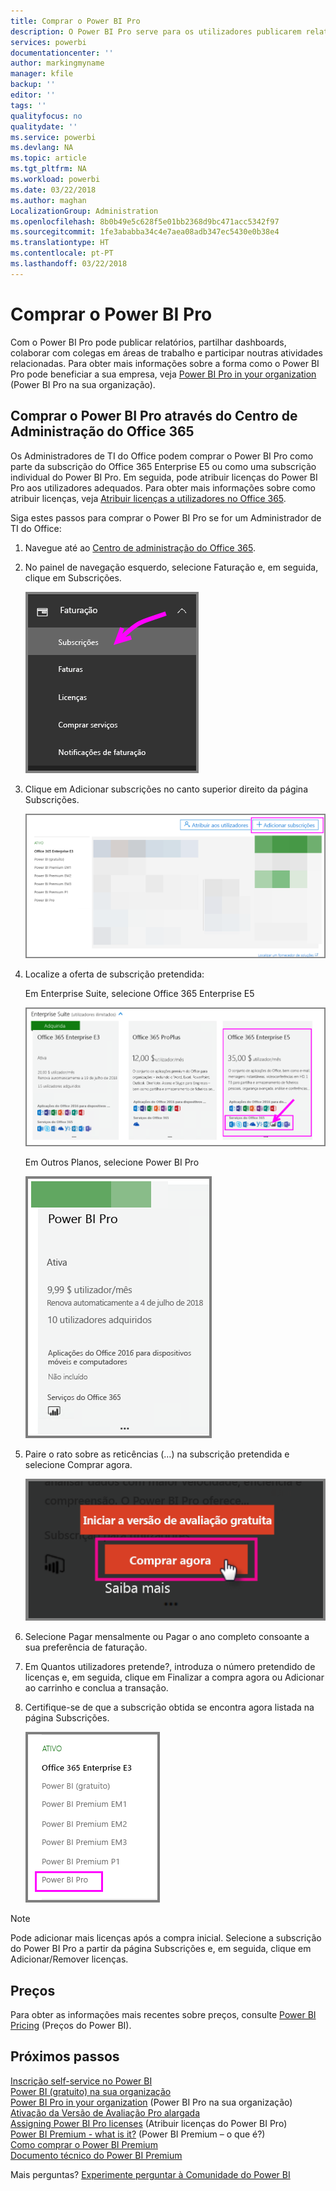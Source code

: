 ```yaml
---
title: Comprar o Power BI Pro
description: O Power BI Pro serve para os utilizadores publicarem relatórios, partilharem dashboards, colaborarem com colegas em áreas de trabalho e participarem noutras atividades relacionadas.
services: powerbi
documentationcenter: ''
author: markingmyname
manager: kfile
backup: ''
editor: ''
tags: ''
qualityfocus: no
qualitydate: ''
ms.service: powerbi
ms.devlang: NA
ms.topic: article
ms.tgt_pltfrm: NA
ms.workload: powerbi
ms.date: 03/22/2018
ms.author: maghan
LocalizationGroup: Administration
ms.openlocfilehash: 8b0b49e5c628f5e01bb2368d9bc471acc5342f97
ms.sourcegitcommit: 1fe3ababba34c4e7aea08adb347ec5430e0b38e4
ms.translationtype: HT
ms.contentlocale: pt-PT
ms.lasthandoff: 03/22/2018
---
```

# <a name="purchasing-power-bi-pro"></a>Comprar o Power BI Pro

Com o Power BI Pro pode publicar relatórios, partilhar dashboards, colaborar com colegas em áreas de trabalho e participar noutras atividades relacionadas. Para obter mais informações sobre a forma como o Power BI Pro pode beneficiar a sua empresa, veja [Power BI Pro in your organization](service-admin-power-bi-pro-in-your-organization.md) (Power BI Pro na sua organização).

## <a name="purchasing-power-bi-pro-through-office-365-admin-center"></a>Comprar o Power BI Pro através do Centro de Administração do Office 365

Os Administradores de TI do Office podem comprar o Power BI Pro como parte da subscrição do Office 365 Enterprise E5 ou como uma subscrição individual do Power BI Pro. Em seguida, pode atribuir licenças do Power BI Pro aos utilizadores adequados. Para obter mais informações sobre como atribuir licenças, veja [Atribuir licenças a utilizadores no Office 365](https://support.office.com/en-us/article/assign-licenses-to-users-in-office-365-for-business-997596b5-4173-4627-b915-36abac6786dc?ui=en-US&rs=en-US&ad=US).

Siga estes passos para comprar o Power BI Pro se for um Administrador de TI do Office:

1. Navegue até ao [Centro de administração do Office 365](https://portal.office.com/adminportal/home#/homepage).
2. No painel de navegação esquerdo, selecione Faturação e, em seguida, clique em Subscrições.

    ![painel de navegação](media/service-admin-purchasing-power-bi-pro/service-purchasing-power-bi-pro/service-purchasing-power-bi-pro-01.png)

3. Clique em Adicionar subscrições no canto superior direito da página Subscrições.

    ![subscrição](media/service-admin-purchasing-power-bi-pro/service-purchasing-power-bi-pro/service-purchasing-power-bi-pro-02.png)

4. Localize a oferta de subscrição pretendida:

    Em Enterprise Suite, selecione Office 365 Enterprise E5

    ![Subscrição do Office E5](media/service-admin-purchasing-power-bi-pro/service-purchasing-power-bi-pro/service-purchasing-power-bi-pro-03.png)

    Em Outros Planos, selecione Power BI Pro

    ![Subscrição do PBI](media/service-admin-purchasing-power-bi-pro/service-purchasing-power-bi-pro/service-purchasing-power-bi-pro-04.png)

5. Paire o rato sobre as reticências (…) na subscrição pretendida e selecione Comprar agora.

    ![Comprar Agora](media/service-admin-purchasing-power-bi-pro/service-purchasing-power-bi-pro/service-purchasing-power-bi-pro-05.png)

6. Selecione Pagar mensalmente ou Pagar o ano completo consoante a sua preferência de faturação.
7. Em Quantos utilizadores pretende?, introduza o número pretendido de licenças e, em seguida, clique em Finalizar a compra agora ou Adicionar ao carrinho e conclua a transação.
8. Certifique-se de que a subscrição obtida se encontra agora listada na página Subscrições.

   ![Subscrição adquirida](media/service-admin-purchasing-power-bi-pro/service-purchasing-power-bi-pro/service-purchasing-power-bi-pro-06.png)

> [!NOTE]
> Pode adicionar mais licenças após a compra inicial. Selecione a subscrição do Power BI Pro a partir da página Subscrições e, em seguida, clique em Adicionar/Remover licenças.
>

## <a name="pricing"></a>Preços

Para obter as informações mais recentes sobre preços, consulte [Power BI Pricing](https://powerbi.microsoft.com/en-us/pricing/) (Preços do Power BI).

## <a name="next-steps"></a>Próximos passos
[Inscrição self-service no Power BI](service-admin-signing-up-for-power-bi-with-a-new-office-365-trial.md)
<br/>
[Power BI (gratuito) na sua organização](service-admin-service-free-in-your-organization.md)
<br/>
[Power BI Pro in your organization](service-admin-power-bi-pro-in-your-organization.md) (Power BI Pro na sua organização)
<br/>
[Ativação da Versão de Avaliação Pro alargada](service-extended-pro-trial.md)
<br/>
[Assigning Power BI Pro licenses](service-admin-assigning-power-bi-pro-licenses.md) (Atribuir licenças do Power BI Pro)
<br/>
[Power BI Premium - what is it?](service-admin-premium-manage.md) (Power BI Premium – o que é?)
<br/>
[Como comprar o Power BI Premium](service-admin-premium-purchase.md)
<br/>
[Documento técnico do Power BI Premium](https://aka.ms/pbipremiumwhitepaper)

Mais perguntas? [Experimente perguntar à Comunidade do Power BI](https://community.powerbi.com/)